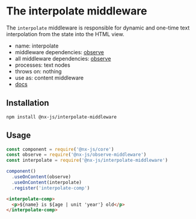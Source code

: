 # The interpolate middleware

The `interpolate` middleware is responsible for dynamic and one-time text interpolation from the state into the HTML view.

- name: interpolate
- middleware dependencies: [observe](https://github.com/nx-js/observe-middleware)
- all middleware dependencies: [observe](https://github.com/nx-js/observe-middleware)
- processes: text nodes
- throws on: nothing
- use as: content middleware
- [docs](http://nx-framework.com/docs/middlewares/interpolate)

## Installation

`npm install @nx-js/interpolate-middleware`

## Usage

```js
const component = require('@nx-js/core')
const observe = require('@nx-js/observe-middleware')
const interpolate = require('@nx-js/interpolate-middleware')

component()
  .useOnContent(observe)
  .useOnContent(interpolate)
  .register('interpolate-comp')
```

```html
<interpolate-comp>
  <p>${name} is ${age | unit 'year'} old</p>
</interpolate-comp>
```
